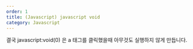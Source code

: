 ```yaml
---
order: 1
title: (Javascript) javascript void
category: Javascript
---
```


결국 javascript:void(0) 은 a 태그를 클릭했을때 아무것도 실행하지 않게 만듭니다.


